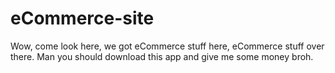 # eCommerce-site
Wow, come look here, we got eCommerce stuff here, eCommerce stuff over there. Man you should download this app and give me some money broh.
